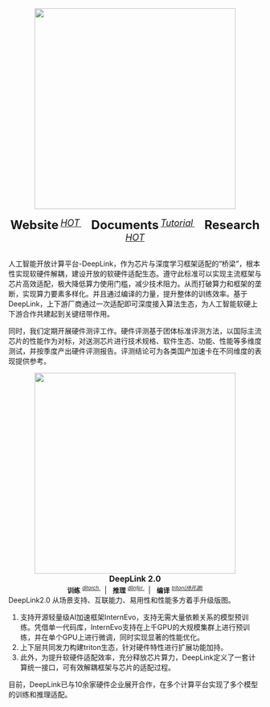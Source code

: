 <div align="center">
  <img src="https://deeplink.readthedocs.io/zh_CN/latest/_static/image/logo.png" width="400"/>
  <div>&nbsp;</div>
  <div align="center">
    <b><font size="5">Website</font></b>
    <sup>
      <a href="http://deeplink.org.cn/home">
        <i><font size="4">HOT</font></i>
      </a>
    </sup>
    &nbsp;&nbsp;&nbsp;&nbsp;
    <b><font size="5">Documents</font></b>
    <sup>
      <a href="https://deeplink.readthedocs.io/zh_CN/latest/">
        <i><font size="4">Tutorial</font></i>
      </a>
    </sup>
    &nbsp;&nbsp;&nbsp;&nbsp;
    <b><font size="5">Research</font></b>
    <sup>
      <a href="https://deeplink.readthedocs.io/zh_CN/latest/">
        <i><font size="4">HOT</font></i>
      </a>
    </sup>
  </div>
  <div>&nbsp;</div>
</div>

人工智能开放计算平台-DeepLink，作为芯片与深度学习框架适配的“桥梁”，根本性实现软硬件解耦，建设开放的软硬件适配生态。遵守此标准可以实现主流框架与芯片高效适配，极大降低算力使用门槛，减少技术阻力。从而打破算力和框架的垄断，实现算力要素多样化。并且通过编译的力量，提升整体的训练效率。基于DeepLink，上下游厂商通过一次适配即可深度接入算法生态，为人工智能软硬上下游合作共建起到关键纽带作用。

同时，我们定期开展硬件测评工作。硬件评测基于团体标准评测方法，以国际主流芯片的性能作为对标，对送测芯片进行技术规格、软件生态、功能、性能等多维度测试，并按季度产出硬件评测报告。评测结论可为各类国产加速卡在不同维度的表现提供参考。

<div align="center">
  <img src="https://deeplink.readthedocs.io/zh_CN/latest/_static/image/Deeplink03.png" width="400"/>
</div>

<div align="center">
  <b><font size="3">DeepLink 2.0</font></b>
</div><div align="center">
    <b><font size="2">训练</font></b>
    <sup>
      <a href="https://deeplink.readthedocs.io/zh-cn/latest/doc/TechSupport/train.html">
        <i><font size="1.5">ditorch</font></i>
      </a>
    </sup>
    &nbsp;&nbsp;|&nbsp;&nbsp;
    <b><font size="2">推理</font></b>
    <sup>
      <a href="https://deeplink.readthedocs.io/zh-cn/latest/doc/TechSupport/infer.html">
        <i><font size="1.5">dlinfer</font></i>
      </a>
    </sup>
    &nbsp;&nbsp;|&nbsp;&nbsp;
    <b><font size="2">编译</font></b>
    <sup>
      <a href="">
        <i><font size="1.5">triton(待开源)</font></i>
      </a>
    </sup>
  </div>
DeepLink2.0 从场景支持、互联能力、易用性和性能多方着手升级版图。

1. 支持开源轻量级AI加速框架InternEvo，支持无需大量依赖关系的模型预训练。凭借单一代码库，InternEvo支持在上千GPU的大规模集群上进行预训练，并在单个GPU上进行微调，同时实现显著的性能优化。
2. 上下层共同发力构建triton生态，针对硬件特性进行扩展功能加持。
3. 此外，为提升软硬件适配效率，充分释放芯片算力，DeepLink定义了一套计算统一接口，可有效解耦框架与芯片的适配过程。

目前，DeepLink已与10余家硬件企业展开合作，在多个计算平台实现了多个模型的训练和推理适配。

<!-- DeepLink从人工智能芯片-深度学习框架的适配实践中总结出来，在二者之间定义了一套计算契约，良好的函数抽象使得上游芯片和下游框架两层在适配工程实施时能有效地解耦。与此同时，基于这种实践，还可以将芯片的适配工作复用到不同的训练框架适配中去。接口的标准化定义包含算子接口（DIOPI）和编译接口（DICP）两个部分。 -->